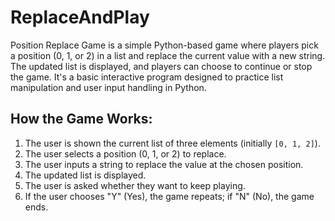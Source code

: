 # ReplaceAndPlay
 Position Replace Game is a simple Python-based game where players pick a position (0, 1, or 2) in a list and replace the current value with a new string. The updated list is displayed, and players can choose to continue or stop the game. It's a basic interactive program designed to practice list manipulation and user input handling in Python.

## How the Game Works:

1. The user is shown the current list of three elements (initially `[0, 1, 2]`).
2. The user selects a position (0, 1, or 2) to replace.
3. The user inputs a string to replace the value at the chosen position.
4. The updated list is displayed.
5. The user is asked whether they want to keep playing.
6. If the user chooses "Y" (Yes), the game repeats; if "N" (No), the game ends.
